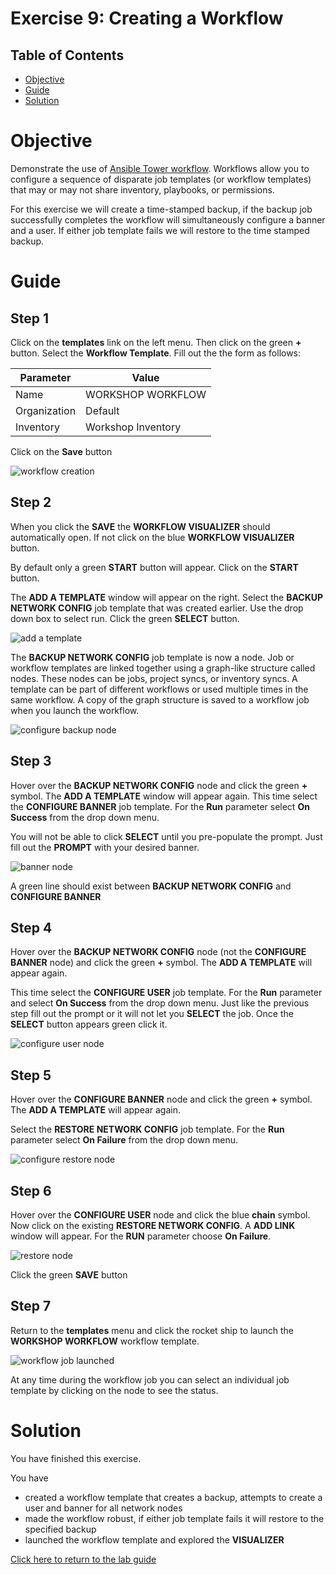 # Exercise 9: Creating a Workflow

## Table of Contents

- [Objective](#objective)
- [Guide](#guide)
- [Solution](#solution)

# Objective

Demonstrate the use of [Ansible Tower workflow](https://docs.ansible.com/ansible-tower/latest/html/userguide/workflows.html).  Workflows allow you to configure a sequence of disparate job templates (or workflow templates) that may or may not share inventory, playbooks, or permissions.

For this exercise we will create a time-stamped backup, if the backup job successfully completes the workflow will simultaneously configure a banner and a user.  If either job template fails we will restore to the time stamped backup.

# Guide

## Step 1

Click on the **templates** link on the left menu.  Then click on the green **+** button.  Select the **Workflow Template**.  Fill out the the form as follows:

| Parameter | Value |
|---|---|
| Name  | WORKSHOP WORKFLOW  |
|  Organization |  Default |
|  Inventory |  Workshop Inventory |

Click on the **Save** button

![workflow creation](images/workflow_create.gif)

## Step 2

When you click the **SAVE** the **WORKFLOW VISUALIZER** should automatically open.  If not click on the blue **WORKFLOW VISUALIZER** button.  

By default only a green **START** button will appear.  Click on the **START** button.  

The **ADD A TEMPLATE** window will appear on the right.  Select the **BACKUP NETWORK CONFIG** job template that was created earlier.  Use the drop down box to select run.  Click the green **SELECT** button.

![add a template](images/add-a-template.png)

The **BACKUP NETWORK CONFIG** job template is now a node.  Job or workflow templates are linked together using a graph-like structure called nodes. These nodes can be jobs, project syncs, or inventory syncs. A template can be part of different workflows or used multiple times in the same workflow. A copy of the graph structure is saved to a workflow job when you launch the workflow.

![configure backup node](images/configure-backup.png)

## Step 3

Hover over the **BACKUP NETWORK CONFIG** node and click the green **+** symbol.  The **ADD A TEMPLATE** window will appear again.  This time select the **CONFIGURE BANNER** job template.  For the **Run** parameter select **On Success** from the drop down menu.

You will not be able to click **SELECT** until you pre-populate the prompt.  Just fill out the **PROMPT** with your desired banner.

![banner node](images/configure-banner.png)

A green line should exist between **BACKUP NETWORK CONFIG** and **CONFIGURE BANNER**

## Step 4

Hover over the **BACKUP NETWORK CONFIG** node (not the **CONFIGURE BANNER** node) and click the green **+** symbol.  The **ADD A TEMPLATE** will appear again.

This time select the **CONFIGURE USER** job template.  For the **Run** parameter and select **On Success** from the drop down menu.  Just like the previous step fill out the prompt or it will not let you **SELECT** the job.  Once the **SELECT** button appears green click it.

![configure user node](images/configure-user.png)


## Step 5

Hover over the **CONFIGURE BANNER** node and click the green **+** symbol.  The **ADD A TEMPLATE** will appear again.

Select the **RESTORE NETWORK CONFIG** job template.  For the **Run** parameter select **On Failure** from the drop down menu.  

![configure restore node](images/configure-restore.png)

## Step 6

Hover over the **CONFIGURE USER** node and click the blue **chain** symbol.  Now click on the existing **RESTORE NETWORK CONFIG**.  A **ADD LINK** window will appear.  For the **RUN** parameter choose **On Failure**.

![restore node](images/completed-workflow.png)

Click the green **SAVE** button

## Step 7

Return to the **templates** menu and click the rocket ship to launch the **WORKSHOP WORKFLOW** workflow template.

![workflow job launched](images/running-workflow.png)

At any time during the workflow job you can select an individual job template by clicking on the node to see the status.

# Solution
You have finished this exercise.  

You have
 - created a workflow template that creates a backup, attempts to create a user and banner for all network nodes
 - made the workflow robust, if either job template fails it will restore to the specified backup
 - launched the workflow template and explored the **VISUALIZER**

[Click here to return to the lab guide](../README.md)
